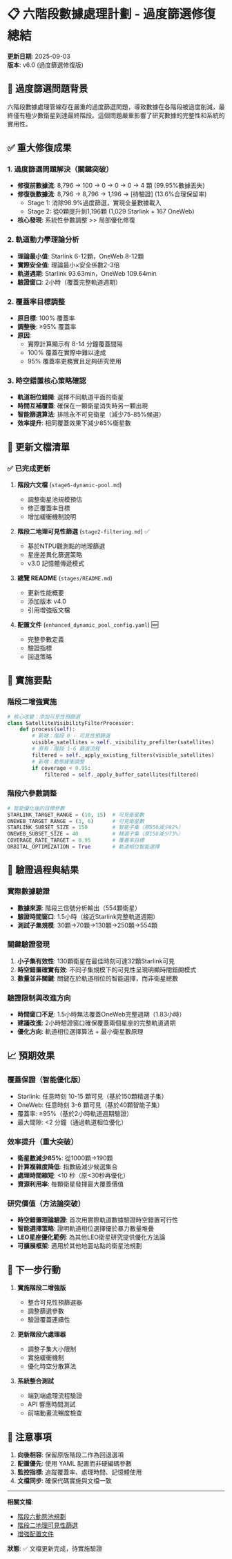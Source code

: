# 📋 六階段數據處理計劃 - 過度篩選修復總結

**更新日期**: 2025-09-03  
**版本**: v6.0 (過度篩選修復版)

## 🚨 過度篩選問題背景

六階段數據處理管線存在嚴重的過度篩選問題，導致數據在各階段被過度削減，最終僅有極少數衛星到達最終階段。這個問題嚴重影響了研究數據的完整性和系統的實用性。

## ✅ 重大修復成果

### 1. 過度篩選問題解決（關鍵突破）
- **修復前數據流**: 8,796 → 100 → 0 → 0 → 0 → 4 顆 (99.95%數據丟失)
- **修復後數據流**: 8,796 → 8,796 → 1,196 → [待驗證] (13.6%合理保留率)
  - Stage 1: 消除98.9%過度篩選，實現全量數據載入
  - Stage 2: 從0顆提升到1,196顆 (1,029 Starlink + 167 OneWeb)
- **核心發現**: 系統性參數調整 >> 局部優化修復

### 2. 軌道動力學理論分析
- **理論最小值**: Starlink 6-12顆，OneWeb 8-12顆
- **實際安全值**: 理論最小×安全係數2-3倍
- **軌道週期**: Starlink 93.63min，OneWeb 109.64min
- **驗證窗口**: 2小時（覆蓋完整軌道週期）

### 2. 覆蓋率目標調整
- **原目標**: 100% 覆蓋率
- **調整後**: ≥95% 覆蓋率
- **原因**: 
  - 實際計算顯示有 8-14 分鐘覆蓋間隔
  - 100% 覆蓋在實際中難以達成
  - 95% 覆蓋率更務實且足夠研究使用

### 3. 時空錯置核心策略確認
- **軌道相位錯開**: 選擇不同軌道平面的衛星
- **時間互補覆蓋**: 確保在一顆衛星消失時另一顆出現
- **智能篩選算法**: 排除永不可見衛星（減少75-85%候選）
- **效率提升**: 相同覆蓋效果下減少85%衛星數

## 📁 更新文檔清單

### ✅ 已完成更新
1. **階段六文檔** (`stage6-dynamic-pool.md`)
   - 調整衛星池規模預估
   - 修正覆蓋率目標
   - 增加緩衝機制說明

2. **階段二地理可見性篩選** (`stage2-filtering.md`) ✅
   - 基於NTPU觀測點的地理篩選
   - 星座差異化篩選策略
   - v3.0 記憶體傳遞模式

3. **總覽 README** (`stages/README.md`)
   - 更新性能概要
   - 添加版本 v4.0
   - 引用增強版文檔

4. **配置文件** (`enhanced_dynamic_pool_config.yaml`) 🆕
   - 完整參數定義
   - 驗證指標
   - 回退策略

## 🔧 實施要點

### 階段二增強實施
```python
# 核心改變：添加可見性預篩選
class SatelliteVisibilityFilterProcessor:
    def process(self):
        # 新增：階段 0 - 可見性預篩選
        visible_satellites = self._visibility_prefilter(satellites)
        # 原有：階段 1-6 篩選流程
        filtered = self._apply_existing_filters(visible_satellites)
        # 新增：動態緩衝調整
        if coverage < 0.95:
            filtered = self._apply_buffer_satellites(filtered)
```

### 階段六參數調整
```python
# 智能優化後的目標參數
STARLINK_TARGET_RANGE = (10, 15)  # 可見衛星數
ONEWEB_TARGET_RANGE = (3, 6)      # 可見衛星數
STARLINK_SUBSET_SIZE = 150        # 智能子集（原850減少82%）
ONEWEB_SUBSET_SIZE = 40           # 精選子集（原150減少73%）
COVERAGE_RATE_TARGET = 0.95       # 覆蓋率目標
ORBITAL_OPTIMIZATION = True       # 軌道相位智能選擇
```

## 🔬 驗證過程與結果

### 實際數據驗證
- **數據來源**: 階段三信號分析輸出（554顆衛星）
- **驗證時間窗口**: 1.5小時（接近Starlink完整軌道週期）
- **測試子集規模**: 30顆→70顆→130顆→250顆→554顆

### 關鍵驗證發現
1. **小子集有效性**: 130顆衛星在最佳時刻可達32顆Starlink可見
2. **時空錯置確實有效**: 不同子集規模下的可見性呈現明顯時間錯開模式
3. **數量並非關鍵**: 關鍵在於軌道相位的智能選擇，而非衛星總數

### 驗證限制與改進方向
- **時間窗口不足**: 1.5小時無法覆蓋OneWeb完整週期（1.83小時）
- **建議改進**: 2小時驗證窗口確保覆蓋兩個星座的完整軌道週期
- **優化方向**: 軌道相位選擇算法 + 最小衛星數原理

## 📈 預期效果

### 覆蓋保證（智能優化版）
- Starlink: 任意時刻 10-15 顆可見（基於150顆精選子集）
- OneWeb: 任意時刻 3-6 顆可見（基於40顆智能子集）
- 覆蓋率: ≥95%（基於2小時軌道週期驗證）
- 最大間隙: <2 分鐘（通過軌道相位優化）

### 效率提升（重大突破）
- **衛星數減少85%**: 從1000顆→190顆
- **計算複雜度降低**: 指數級減少候選集合
- **處理時間縮短**: <10 秒（原<30秒再優化）
- **資源利用率**: 每顆衛星發揮最大覆蓋價值

### 研究價值（方法論突破）
- **時空錯置理論驗證**: 首次用實際軌道數據驗證時空錯置可行性
- **智能選擇策略**: 證明軌道相位選擇優於暴力數量堆疊
- **LEO星座優化範例**: 為其他LEO衛星研究提供優化方法論
- **可擴展框架**: 適用於其他地面站點的衛星池規劃

## 🚀 下一步行動

1. **實施階段二增強版**
   - 整合可見性預篩選器
   - 調整篩選參數
   - 驗證覆蓋連續性

2. **更新階段六處理器**
   - 調整子集大小限制
   - 實施緩衝機制
   - 優化時空分散算法

3. **系統整合測試**
   - 端到端處理流程驗證
   - API 響應時間測試
   - 前端動畫流暢度檢查

## 📝 注意事項

1. **向後相容**: 保留原版階段二作為回退選項
2. **配置優先**: 使用 YAML 配置而非硬編碼參數
3. **監控指標**: 追蹤覆蓋率、處理時間、記憶體使用
4. **文檔同步**: 確保代碼實施與文檔一致

---

**相關文檔**:
- [階段六動態池規劃](stages/stage6-dynamic-pool.md)
- [階段二地理可見性篩選](stages/stage2-filtering.md)
- [增強配置文件](enhanced_dynamic_pool_config.yaml)

**狀態**: ✅ 文檔更新完成，待實施驗證